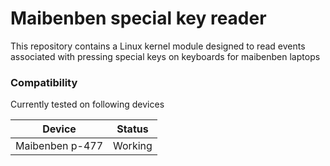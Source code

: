 # Maibenben special key reader
This repository contains a Linux kernel module designed to read events associated with pressing special keys on keyboards for maibenben laptops

### Compatibility

Currently tested on following devices

|      Device     |  Status |
| --------------- | ------- |
| Maibenben p-477 | Working |